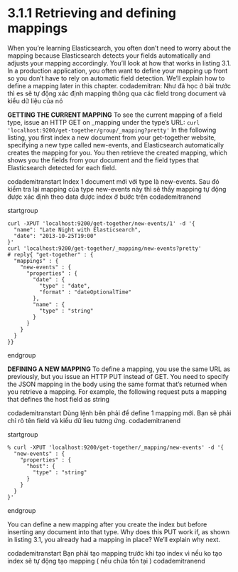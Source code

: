 # 3.1.1 Retrieving and defining mappings
When you’re learning Elasticsearch, you often don’t need to worry about the mapping because Elasticsearch detects your fields automatically and adjusts your mapping accordingly. You’ll look at how that works in listing 3.1. In a production application, you often want to define your mapping up front so you don’t have to rely on automatic field detection. We’ll explain how to define a mapping later in this chapter. codademitran: Như đã học ở bài trước thì es sẽ tự động xác định mapping thông qua các field trong document và kiểu dữ liệu của nó

**GETTING THE CURRENT MAPPING**
To see the current mapping of a field type, issue an HTTP GET on _mapping under the type’s URL: `curl 'localhost:9200/get-together/group/_mapping?pretty'`
In the following listing, you first index a new document from your get-together website, specifying a new type called new-events, and Elasticsearch automatically creates the mapping for you. You then retrieve the created mapping, which shows you the fields from your document and the field types that Elasticsearch detected for each field.

codademitranstart
Index 1 document mới với type là new-events. Sau đó kiểm tra lại mapping của type new-events này thì sẽ thấy mapping tự động được xác định theo data được index ở bước trên
codademitranend

startgroup
```
curl -XPUT 'localhost:9200/get-together/new-events/1' -d '{
  "name": "Late Night with Elasticsearch",
  "date": "2013-10-25T19:00"
}'
curl 'localhost:9200/get-together/_mapping/new-events?pretty'
# reply{ "get-together" : {
  "mappings" : {
    "new-events" : {
      "properties" : {
        "date" : {
          "type" : "date",
          "format" : "dateOptionalTime"
        },
        "name" : {
          "type" : "string"
        }
      }
    }
  }
}}
```
endgroup

**DEFINING A NEW MAPPING**
To define a mapping, you use the same URL as previously, but you issue an HTTP PUT instead of GET. You need to specify the JSON mapping in the body using the same format that’s returned when you retrieve a mapping. For example, the following request puts a mapping that defines the host field as string

codademitranstart
Dùng lệnh bên phải để define 1 mapping mới. Bạn sẽ phải chỉ rõ tên field và kiểu dữ lieu tương ứng.
codademitranend

startgroup
```
% curl -XPUT 'localhost:9200/get-together/_mapping/new-events' -d '{
  "new-events" : {
    "properties" : {
      "host": {
        "type" : "string"
      }
    }
  }
}'
```
endgroup

You can define a new mapping after you create the index but before inserting any document into that type. Why does this PUT work if, as shown in listing 3.1, you already had a mapping in place? We’ll explain why next.

codademitranstart
Bạn phải tạo mapping trước khi tạo index vì nếu ko tạo index sẽ tự động tạo mapping ( nếu chứa tồn tại )
codademitranend